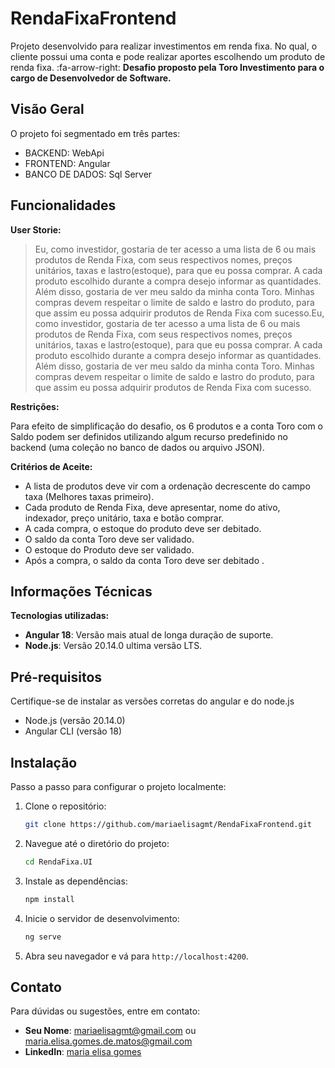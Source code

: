 # RendaFixaFrontend

Projeto desenvolvido para realizar investimentos em renda fixa. No qual, o cliente possui uma conta e pode realizar aportes escolhendo um produto de renda fixa.
:fa-arrow-right: **Desafio proposto pela Toro Investimento para o cargo de Desenvolvedor de Software.**

## Visão Geral

O projeto foi segmentado em três partes: 
- BACKEND: WebApi
- FRONTEND: Angular 
- BANCO DE DADOS: Sql Server

## Funcionalidades

**User Storie:**
> Eu, como investidor, gostaria de ter acesso a uma lista de 6 ou mais produtos de Renda Fixa, com seus respectivos nomes, preços unitários, taxas e lastro(estoque), para que eu possa comprar. A cada produto escolhido durante a compra desejo informar as quantidades. Além disso, gostaria de ver meu saldo da minha conta Toro. Minhas compras devem respeitar o limite de saldo e lastro do produto, para que assim eu possa adquirir produtos de Renda Fixa com sucesso.Eu, como investidor, gostaria de ter acesso a uma lista de 6 ou mais produtos de Renda Fixa, com seus respectivos nomes, preços unitários, taxas e lastro(estoque), para que eu possa comprar. A cada produto escolhido durante a compra desejo informar as quantidades. Além disso, gostaria de ver meu saldo da minha conta Toro. Minhas compras devem respeitar o limite de saldo e lastro do produto, para que assim eu possa adquirir produtos de Renda Fixa com sucesso.

**Restrições:**

Para efeito de simplificação do desafio, os 6 produtos e a conta Toro com o Saldo podem ser definidos utilizando algum recurso predefinido no backend (uma coleção no banco de dados ou arquivo JSON).

**Critérios de Aceite:**
- A lista de produtos deve vir com a ordenação decrescente do campo taxa (Melhores taxas primeiro).
- Cada produto de Renda Fixa, deve apresentar, nome do ativo, indexador, preço unitário, taxa e botão comprar.
- A cada compra, o estoque do produto deve ser debitado. 
- O saldo da conta Toro deve ser validado. 
- O estoque do Produto deve ser validado. 
- Após a compra, o saldo da conta Toro deve ser debitado .

##  Informações Técnicas
**Tecnologias utilizadas:**

- **Angular 18**: Versão mais atual de longa duração de suporte.
- **Node.js**: Versão 20.14.0 ultima versão LTS.

## Pré-requisitos

Certifique-se de instalar as versões corretas do angular e do node.js

- Node.js (versão 20.14.0)
- Angular CLI (versão 18)

## Instalação

Passo a passo para configurar o projeto localmente:

1. Clone o repositório:
    ```bash
    git clone https://github.com/mariaelisagmt/RendaFixaFrontend.git
    ```
2. Navegue até o diretório do projeto:
    ```bash
    cd RendaFixa.UI
    ```
3. Instale as dependências:
    ```bash
    npm install
    ```
4. Inicie o servidor de desenvolvimento:
    ```bash
    ng serve
    ```
5. Abra seu navegador e vá para `http://localhost:4200`.

## Contato

Para dúvidas ou sugestões, entre em contato:

- **Seu Nome**: mariaelisagmt@gmail.com ou maria.elisa.gomes.de.matos@gmail.com
- **LinkedIn**: [maria elisa gomes](https://linkedin.com/in/chagasduarte](https://www.linkedin.com/in/maria-elisa-gomes-de-matos/))
